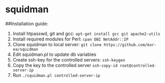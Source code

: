 # squidman
##Installation guide:
1. Install htpasswd, git and gcc: `apt-get install gcc git apache2-utils`
2. Install required modules for Perl: `cpan DBI NetAddr::IP`
3. Clone squidman to local server: `git clone https://github.com/kor-ea/squidman`
4. Edit squidman.pl to update db variables
5. Create ssh-key for the controlled servers: `ssh-keygen`
6. Copy the key to the controlled server `ssh-copy-id root@controlled-server-ip`
7. Run `./squidman.pl controlled-server-ip`

